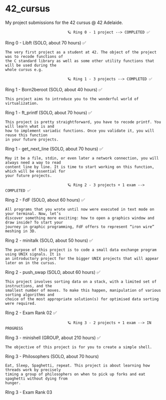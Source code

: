 # 42_cursus

My project submissions for the 42 cursus @ 42 Adelaide.

                                🪐 Ring 0 - 1 project --> COMPLETED ✅

Ring 0 - Libft (SOLO, about 70 hours) ✅

    The very first project as a student at 42. The object of the project was to recode functions of 
    the C standard library as well as some other utility functions that will be used during the 
    whole cursus e.g.

                                🪐 Ring 1 - 3 projects --> COMPLETED ✅

Ring 1 - Born2beroot (SOLO, about 40 hours) ✅

    This project aims to introduce you to the wonderful world of virtualization. 

Ring 1 - ft_printf (SOLO, about 70 hours) ✅

    This project is pretty straightforward, you have to recode printf. You will learn what is and 
    how to implement variadic functions. Once you validate it, you will reuse this function 
    in your future projects. 

Ring 1 - get_next_line (SOLO, about 70 hours) ✅

    May it be a file, stdin, or even later a network connection, you will always need a way to read 
    content line by line. It is time to start working on this function, which will be essential for
    your future projects.

                                🪐 Ring 2 - 3 projects + 1 exam --> COMPLETED ✅

Ring 2 - FdF (SOLO, about 60 hours) ✅

    All programs that you wrote until now were executed in text mode on your terminal. Now, let’s 
    discover something more exciting: how to open a graphics window and draw inside? To start your 
    journey in graphic programming, FdF offers to represent “iron wire” meshing in 3D. 

Ring 2 - minitalk (SOLO, about 50 hours) ✅

    The purpose of this project is to code a small data exchange program using UNIX signals. It is
    an introductory project for the bigger UNIX projects that will appear later on in the cursus. 

Ring 2 - push_swap (SOLO, about 60 hours) ✅

    This project involves sorting data on a stack, with a limited set of instructions, and the 
    smallest number of moves. To make this happen, manipulation of various sorting algorithms and 
    choice of the most appropriate solution(s) for optimised data sorting were required. 

Ring 2 - Exam Rank 02 ✅

                                🪐 Ring 3 - 2 projects + 1 exam --> IN PROGRESS

Ring 3 - minishell (GROUP, about 210 hours) ✅

    The objective of this project is for you to create a simple shell. 

Ring 3 - Philosophers (SOLO, about 70 hours)

    Eat, Sleep, Spaghetti, repeat. This project is about learning how threads work by precisely 
    timing a group of philosophers on when to pick up forks and eat spaghetti without dying from 
    hunger. 

RIng 3 - Exam Rank 03


